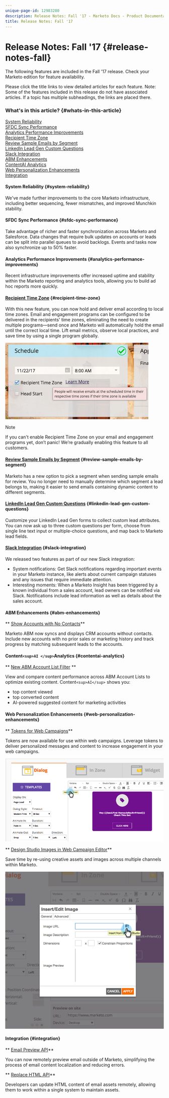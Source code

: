 ```yaml
---
unique-page-id: 12983280
description: Release Notes: Fall '17 - Marketo Docs - Product Documentation
title: Release Notes: Fall '17
---
```


# Release Notes: Fall '17 {#release-notes-fall}

The following features are included in the Fall '17 release. Check your Marketo edition for feature availability.

Please click the title links to view detailed articles for each feature. Note: Some of the features included in this release do not have associated articles. If a topic has multiple subheadings, the links are placed there.

### What's in this article? {#whats-in-this-article}

[System Reliability](#system-reliability)  
[SFDC Sync Performance](#sfdc-sync-performance)  
[Analytics Performance Improvements](#analytics-performance-improvements)  
[Recipient Time Zone](#recipient-time-zone)  
[Review Sample Emails by Segment](#review-sample-emails-by-segment)  
[LinkedIn Lead Gen Custom Questions](#linkedin-lead-gen-custom-questions)  
[Slack Integration](#slack-integration)  
[ABM Enhancements](#abm-enhancements)  
[ContentAI Analytics](#contentai-analytics)  
[Web Personalization Enhancements](#web-personalization-enhancements)  
[Integration](#integration)

#### System Reliability {#system-reliability}

We've made further improvements to the core Marketo infrastructure, including better sequencing, fewer mismatches, and improved Munchkin stability.

#### SFDC Sync Performance {#sfdc-sync-performance}

Take advantage of richer and faster synchronization across Marketo and Salesforce. Data changes that require bulk updates on accounts or leads can be split into parallel queues to avoid backlogs. Events and tasks now also synchronize up to 50% faster.

#### Analytics Performance Improvements {#analytics-performance-improvements}

Recent infrastructure improvements offer increased uptime and stability within the Marketo reporting and analytics tools, allowing you to build ad hoc reports more quickly.

#### [Recipient Time Zone](https://docs.marketo.com/x/_xvG) {#recipient-time-zone}

With this new feature, you can now hold and deliver email according to local time zones. Email and engagement programs can be configured to be delivered in the recipients' time zones, eliminating the need to create multiple programs—send once and Marketo will automatically hold the email until the correct local time. Lift email metrics, observe local practices, and save time by using a single program globally.

![](assets/image2017-11-29-8-3a45-3a47.png)

>[!NOTE]
>
>If you can't enable Recipient Time Zone on your email and engagement programs yet, don’t panic! We’re gradually enabling this feature to all customers.

#### [Review Sample Emails by Segment](https://docs.marketo.com/x/2IER) {#review-sample-emails-by-segment}

Marketo has a new option to pick a segment when sending sample emails for review. You no longer need to manually determine which segment a lead belongs to, making it easier to send emails containing dynamic content to different segments.

#### [LinkedIn Lead Gen Custom Questions](https://docs.marketo.com/x/ngLG) {#linkedin-lead-gen-custom-questions}

Customize your LinkedIn Lead Gen forms to collect custom lead attributes. You can now ask up to three custom questions per form, choose from single line text input or multiple-choice questions, and map back to Marketo lead fields.

#### [Slack Integration](../../product-docs/administration/additional-integrations/add-slack-as-a-launchpoint-service.md) {#slack-integration}

We released two features as part of our new Slack integration:

* System notifications: Get Slack notifications regarding important events in your Marketo instance, like alerts about current campaign statuses and any issues that require immediate attention. 
* Interesting moments: When a Marketo Insight has been triggered by a known individual from a sales account, lead owners can be notified via Slack. Notifications include lead information as well as details about the sales account.

#### ABM Enhancements {#abm-enhancements}

** [Show Accounts with No Contacts](https://docs.marketo.com/x/fKCt)**

Marketo ABM now syncs and displays CRM accounts without contacts. Include new accounts with no prior sales or marketing history and track progress by matching subsequent leads to the accounts.

#### Content`<sup>AI </sup>`Analytics {#contentai-analytics}

** [New ABM Account List Filter](https://docs.marketo.com/x/1BPG) **

View and compare content performance across ABM Account Lists to optimize existing content. Content`<sup>AI</sup>` shows you:

* top content viewed
* top converted content
* AI-powered suggested content for marketing activities

#### Web Personalization Enhancements {#web-personalization-enhancements}

** [Tokens for Web Campaigns](https://docs.marketo.com/x/SwJI)**

Tokens are now available for use within web campaigns. Leverage tokens to deliver personalized messages and content to increase engagement in your web campaigns.

![](assets/image2017-11-16-11-3a25-3a7.png)

** [Design Studio Images in Web Campaign Editor](https://docs.marketo.com/x/SwJI)**

Save time by re-using creative assets and images across multiple channels within Marketo.

![](assets/image2017-11-16-11-3a26-3a10.png)

#### Integration  {#integration}

** [Email Preview API](https://developers.marketo.com/rest-api/assets/emails/)**

You can now remotely preview email outside of Marketo, simplifying the process of email content localization and reducing errors.

** [Replace HTML API](https://developers.marketo.com/rest-api/assets/emails/)**

Developers can update HTML content of email assets remotely, allowing them to work within a single system to maintain assets.
